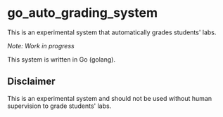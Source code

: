 # go_auto_grading_system

This is an experimental system that automatically grades students' labs.

*Note: Work in progress*

This system is written in Go (golang).


## Disclaimer
This is an experimental system and should not be used without human supervision to grade students' labs.
